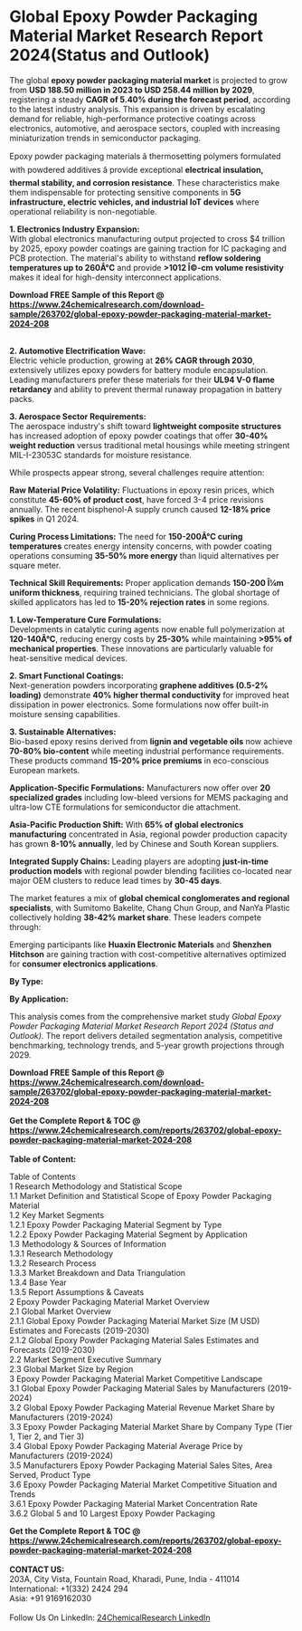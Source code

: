 <h1>Global Epoxy Powder Packaging Material Market Research Report 2024(Status and Outlook)</h1><p>The global <strong>epoxy powder packaging material market</strong> is projected to grow from <strong>USD 188.50 million in 2023 to USD 258.44 million by 2029</strong>, registering a steady <strong>CAGR of 5.40% during the forecast period</strong>, according to the latest industry analysis. This expansion is driven by escalating demand for reliable, high-performance protective coatings across electronics, automotive, and aerospace sectors, coupled with increasing miniaturization trends in semiconductor packaging.</p><p>Epoxy powder packaging materials â thermosetting polymers formulated with powdered additives â provide exceptional <strong>electrical insulation, thermal stability, and corrosion resistance</strong>. These characteristics make them indispensable for protecting sensitive components in <strong>5G infrastructure, electric vehicles, and industrial IoT devices</strong> where operational reliability is non-negotiable.</p><p><strong>1. Electronics Industry Expansion:</strong><br>
With global electronics manufacturing output projected to cross $4 trillion by 2025, epoxy powder coatings are gaining traction for IC packaging and PCB protection. The material's ability to withstand <strong>reflow soldering temperatures up to 260Â°C</strong> and provide <strong>&gt;1012 Î©-cm volume resistivity</strong> makes it ideal for high-density interconnect applications.</p><div><b>Download FREE Sample of this Report @ 
            <a href="https://www.24chemicalresearch.com/download-sample/263702/global-epoxy-powder-packaging-material-market-2024-208">
            https://www.24chemicalresearch.com/download-sample/263702/global-epoxy-powder-packaging-material-market-2024-208</a></b></div><br><p><strong>2. Automotive Electrification Wave:</strong><br>
Electric vehicle production, growing at <strong>26% CAGR through 2030</strong>, extensively utilizes epoxy powders for battery module encapsulation. Leading manufacturers prefer these materials for their <strong>UL94 V-0 flame retardancy</strong> and ability to prevent thermal runaway propagation in battery packs.</p><p><strong>3. Aerospace Sector Requirements:</strong><br>
The aerospace industry's shift toward <strong>lightweight composite structures</strong> has increased adoption of epoxy powder coatings that offer <strong>30-40% weight reduction</strong> versus traditional metal housings while meeting stringent MIL-I-23053C standards for moisture resistance.</p><p>While prospects appear strong, several challenges require attention:</p><p><strong>Raw Material Price Volatility:</strong> Fluctuations in epoxy resin prices, which constitute <strong>45-60% of product cost</strong>, have forced 3-4 price revisions annually. The recent bisphenol-A supply crunch caused <strong>12-18% price spikes</strong> in Q1 2024.</p><p><strong>Curing Process Limitations:</strong> The need for <strong>150-200Â°C curing temperatures</strong> creates energy intensity concerns, with powder coating operations consuming <strong>35-50% more energy</strong> than liquid alternatives per square meter.</p><p><strong>Technical Skill Requirements:</strong> Proper application demands <strong>150-200 Î¼m uniform thickness</strong>, requiring trained technicians. The global shortage of skilled applicators has led to <strong>15-20% rejection rates</strong> in some regions.</p><p><strong>1. Low-Temperature Cure Formulations:</strong><br>
Developments in catalytic curing agents now enable full polymerization at <strong>120-140Â°C</strong>, reducing energy costs by <strong>25-30%</strong> while maintaining <strong>&gt;95% of mechanical properties</strong>. These innovations are particularly valuable for heat-sensitive medical devices.</p><p><strong>2. Smart Functional Coatings:</strong><br>
Next-generation powders incorporating <strong>graphene additives (0.5-2% loading)</strong> demonstrate <strong>40% higher thermal conductivity</strong> for improved heat dissipation in power electronics. Some formulations now offer built-in moisture sensing capabilities.</p><p><strong>3. Sustainable Alternatives:</strong><br>
Bio-based epoxy resins derived from <strong>lignin and vegetable oils</strong> now achieve <strong>70-80% bio-content</strong> while meeting industrial performance requirements. These products command <strong>15-20% price premiums</strong> in eco-conscious European markets.</p><p><strong>Application-Specific Formulations:</strong> Manufacturers now offer over <strong>20 specialized grades</strong> including low-bleed versions for MEMS packaging and ultra-low CTE formulations for semiconductor die attachment.</p><p><strong>Asia-Pacific Production Shift:</strong> With <strong>65% of global electronics manufacturing</strong> concentrated in Asia, regional powder production capacity has grown <strong>8-10% annually</strong>, led by Chinese and South Korean suppliers.</p><p><strong>Integrated Supply Chains:</strong> Leading players are adopting <strong>just-in-time production models</strong> with regional powder blending facilities co-located near major OEM clusters to reduce lead times by <strong>30-45 days</strong>.</p><p>The market features a mix of <strong>global chemical conglomerates and regional specialists</strong>, with Sumitomo Bakelite, Chang Chun Group, and NanYa Plastic collectively holding <strong>38-42% market share</strong>. These leaders compete through:</p><p>Emerging participants like <strong>Huaxin Electronic Materials</strong> and <strong>Shenzhen Hitchson</strong> are gaining traction with cost-competitive alternatives optimized for <strong>consumer electronics applications</strong>.</p><p><strong>By Type:</strong></p><p><strong>By Application:</strong></p><p>This analysis comes from the comprehensive market study <em>Global Epoxy Powder Packaging Material Market Research Report 2024 (Status and Outlook)</em>. The report delivers detailed segmentation analysis, competitive benchmarking, technology trends, and 5-year growth projections through 2029.</p><div><b>Download FREE Sample of this Report @ 
            <a href="https://www.24chemicalresearch.com/download-sample/263702/global-epoxy-powder-packaging-material-market-2024-208">
            https://www.24chemicalresearch.com/download-sample/263702/global-epoxy-powder-packaging-material-market-2024-208</a></b></div><br><div><b>Get the Complete Report & TOC @ 
            <a href="https://www.24chemicalresearch.com/reports/263702/global-epoxy-powder-packaging-material-market-2024-208">
            https://www.24chemicalresearch.com/reports/263702/global-epoxy-powder-packaging-material-market-2024-208</a></b></div><br>
            <b>Table of Content:</b><p>Table of Contents<br />
1 Research Methodology and Statistical Scope<br />
1.1 Market Definition and Statistical Scope of Epoxy Powder Packaging Material<br />
1.2 Key Market Segments<br />
1.2.1 Epoxy Powder Packaging Material Segment by Type<br />
1.2.2 Epoxy Powder Packaging Material Segment by Application<br />
1.3 Methodology & Sources of Information<br />
1.3.1 Research Methodology<br />
1.3.2 Research Process<br />
1.3.3 Market Breakdown and Data Triangulation<br />
1.3.4 Base Year<br />
1.3.5 Report Assumptions & Caveats<br />
2 Epoxy Powder Packaging Material Market Overview<br />
2.1 Global Market Overview<br />
2.1.1 Global Epoxy Powder Packaging Material Market Size (M USD) Estimates and Forecasts (2019-2030)<br />
2.1.2 Global Epoxy Powder Packaging Material Sales Estimates and Forecasts (2019-2030)<br />
2.2 Market Segment Executive Summary<br />
2.3 Global Market Size by Region<br />
3 Epoxy Powder Packaging Material Market Competitive Landscape<br />
3.1 Global Epoxy Powder Packaging Material Sales by Manufacturers (2019-2024)<br />
3.2 Global Epoxy Powder Packaging Material Revenue Market Share by Manufacturers (2019-2024)<br />
3.3 Epoxy Powder Packaging Material Market Share by Company Type (Tier 1, Tier 2, and Tier 3)<br />
3.4 Global Epoxy Powder Packaging Material Average Price by Manufacturers (2019-2024)<br />
3.5 Manufacturers Epoxy Powder Packaging Material Sales Sites, Area Served, Product Type<br />
3.6 Epoxy Powder Packaging Material Market Competitive Situation and Trends<br />
3.6.1 Epoxy Powder Packaging Material Market Concentration Rate<br />
3.6.2 Global 5 and 10 Largest Epoxy Powder Packaging </p><div><b>Get the Complete Report & TOC @ 
            <a href="https://www.24chemicalresearch.com/reports/263702/global-epoxy-powder-packaging-material-market-2024-208">
            https://www.24chemicalresearch.com/reports/263702/global-epoxy-powder-packaging-material-market-2024-208</a></b></div><br><b>CONTACT US:</b><br>
            203A, City Vista, Fountain Road, Kharadi, Pune, India - 411014<br>
            International: +1(332) 2424 294<br>
            Asia: +91 9169162030 <br><br>
            Follow Us On LinkedIn: <a href="https://www.linkedin.com/company/24chemicalresearch/">24ChemicalResearch LinkedIn</a>